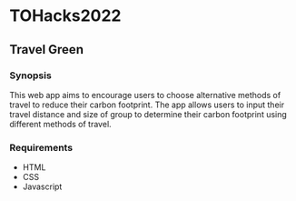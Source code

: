# TOHacks2022
<h2>Travel Green</h2>
<h3 id="project-description">Synopsis</h3>
This web app aims to encourage users to choose alternative methods of travel to reduce their carbon footprint. The app allows users to input their travel distance and size of group to determine their carbon footprint using different methods of travel.
<h3 id="project-requirements">Requirements</h3>
<ul>
  <li>HTML</li>
  <li>CSS</li>
  <li>Javascript</li>
</ul>
